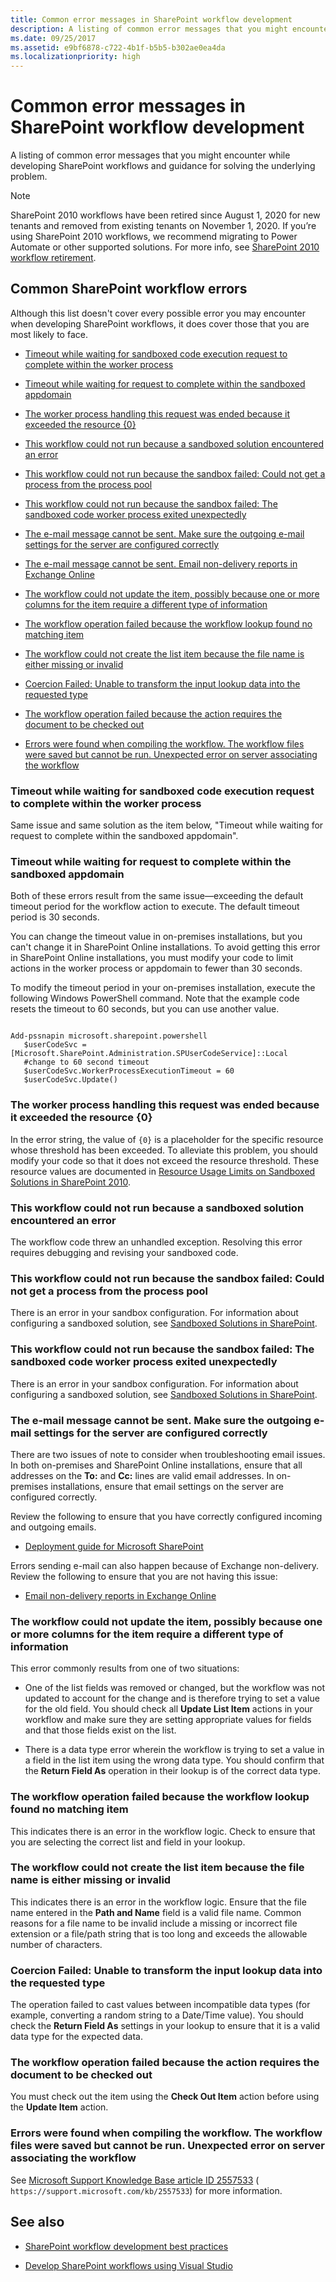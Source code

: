 ```yaml
---
title: Common error messages in SharePoint workflow development
description: A listing of common error messages that you might encounter while developing SharePoint workflows and guidance for solving the underlying problem.
ms.date: 09/25/2017
ms.assetid: e9bf6878-c722-4b1f-b5b5-b302ae0ea4da
ms.localizationpriority: high
---
```



# Common error messages in SharePoint workflow development
A listing of common error messages that you might encounter while developing SharePoint workflows and guidance for solving the underlying problem.

> [!NOTE]
> SharePoint 2010 workflows have been retired since August 1, 2020 for new tenants and removed from existing tenants on November 1, 2020. If you’re using SharePoint 2010 workflows, we recommend migrating to Power Automate or other supported solutions. For more info, see [SharePoint 2010 workflow retirement](https://support.microsoft.com/office/sharepoint-2010-workflow-retirement-1ca3fff8-9985-410a-85aa-8120f626965f).

## Common SharePoint workflow errors

Although this list doesn't cover every possible error you may encounter when developing SharePoint workflows, it does cover those that you are most likely to face.
  

    

-  [Timeout while waiting for sandboxed code execution request to complete within the worker process](#bkmk_error01)
    
  
-  [Timeout while waiting for request to complete within the sandboxed appdomain](#bkmk_error02)
    
  
-  [The worker process handling this request was ended because it exceeded the resource {0}](#bkmk_error03)
    
  
-  [This workflow could not run because a sandboxed solution encountered an error](#bkmk_error04)
    
  
-  [This workflow could not run because the sandbox failed: Could not get a process from the process pool](#bkmk_error05)
    
  
-  [This workflow could not run because the sandbox failed: The sandboxed code worker process exited unexpectedly](#bkmk_error06)
    
  
-  [The e-mail message cannot be sent. Make sure the outgoing e-mail settings for the server are configured correctly](#bkmk_error07)


- [The e-mail message cannot be sent. Email non-delivery reports in Exchange Online](/exchange/mail-flow-best-practices/non-delivery-reports-in-exchange-online/non-delivery-reports-in-exchange-online)
    
  
-  [The workflow could not update the item, possibly because one or more columns for the item require a different type of information](#bkmk_error08)
    
  
-  [The workflow operation failed because the workflow lookup found no matching item](#bkmk_error09)
    
  
-  [The workflow could not create the list item because the file name is either missing or invalid](#bkmk_error10)
    
  
-  [Coercion Failed: Unable to transform the input lookup data into the requested type](#bkmk_error11)
    
  
-  [The workflow operation failed because the action requires the document to be checked out](#bkmk_error12)
    
  
-  [Errors were found when compiling the workflow. The workflow files were saved but cannot be run. Unexpected error on server associating the workflow](#bkmk_error13)
    
  

### Timeout while waiting for sandboxed code execution request to complete within the worker process
<a name="bkmk_error01"> </a>

Same issue and same solution as the item below, "Timeout while waiting for request to complete within the sandboxed appdomain".
  
    
    

### Timeout while waiting for request to complete within the sandboxed appdomain
<a name="bkmk_error02"> </a>

Both of these errors result from the same issue—exceeding the default timeout period for the workflow action to execute. The default timeout period is 30 seconds.
  
    
    
You can change the timeout value in on-premises installations, but you can't change it in SharePoint Online installations. To avoid getting this error in SharePoint Online installations, you must modify your code to limit actions in the worker process or appdomain to fewer than 30 seconds.
  
    
    
To modify the timeout period in your on-premises installation, execute the following Windows PowerShell command. Note that the example code resets the timeout to 60 seconds, but you can use another value.
  
    
    



```

Add-pssnapin microsoft.sharepoint.powershell
   $userCodeSvc = [Microsoft.SharePoint.Administration.SPUserCodeService]::Local
   #change to 60 second timeout
   $userCodeSvc.WorkerProcessExecutionTimeout = 60 
   $userCodeSvc.Update()
```


### The worker process handling this request was ended because it exceeded the resource {0}
<a name="bkmk_error03"> </a>

In the error string, the value of  `{0}` is a placeholder for the specific resource whose threshold has been exceeded. To alleviate this problem, you should modify your code so that it does not exceed the resource threshold. These resource values are documented in [Resource Usage Limits on Sandboxed Solutions in SharePoint 2010](https://msdn.microsoft.com/library/gg615462%28v=office.14%29.aspx).
  
    
    

### This workflow could not run because a sandboxed solution encountered an error
<a name="bkmk_error04"> </a>

The workflow code threw an unhandled exception. Resolving this error requires debugging and revising your sandboxed code.
  
    
    

### This workflow could not run because the sandbox failed: Could not get a process from the process pool
<a name="bkmk_error05"> </a>

There is an error in your sandbox configuration. For information about configuring a sandboxed solution, see  [Sandboxed Solutions in SharePoint](https://msdn.microsoft.com/library/ee536577%28v=office.14%29.aspx).
  
    
    

### This workflow could not run because the sandbox failed: The sandboxed code worker process exited unexpectedly
<a name="bkmk_error06"> </a>

There is an error in your sandbox configuration. For information about configuring a sandboxed solution, see  [Sandboxed Solutions in SharePoint](https://msdn.microsoft.com/library/ee536577%28v=office.14%29.aspx).
  
    
    

### The e-mail message cannot be sent. Make sure the outgoing e-mail settings for the server are configured correctly
<a name="bkmk_error07"> </a>

There are two issues of note to consider when troubleshooting email issues. In both on-premises and SharePoint Online installations, ensure that all addresses on the **To:** and **Cc:** lines are valid email addresses. In on-premises installations, ensure that email settings on the server are configured correctly.
  
    
    
Review the following to ensure that you have correctly configured incoming and outgoing emails.
  
    
    

-  [Deployment guide for Microsoft SharePoint](https://download.microsoft.com/download/1/F/6/1F6D3BE4-1174-4320-A1D1-C0E2681CCCF3/Deployment-guide-for-SharePoint-2013.pdf)



Errors sending e-mail can also happen because of Exchange non-delivery.  Review the following to ensure that you are not having this issue:



- [Email non-delivery reports in Exchange Online](/exchange/mail-flow-best-practices/non-delivery-reports-in-exchange-online/non-delivery-reports-in-exchange-online)    

  
### The workflow could not update the item, possibly because one or more columns for the item require a different type of information
<a name="bkmk_error08"> </a>

This error commonly results from one of two situations:
  
    
    

- One of the list fields was removed or changed, but the workflow was not updated to account for the change and is therefore trying to set a value for the old field. You should check all **Update List Item** actions in your workflow and make sure they are setting appropriate values for fields and that those fields exist on the list.
    
  
- There is a data type error wherein the workflow is trying to set a value in a field in the list item using the wrong data type. You should confirm that the **Return Field As** operation in their lookup is of the correct data type.
    
  

### The workflow operation failed because the workflow lookup found no matching item
<a name="bkmk_error09"> </a>

This indicates there is an error in the workflow logic. Check to ensure that you are selecting the correct list and field in your lookup.
  
    
    

### The workflow could not create the list item because the file name is either missing or invalid
<a name="bkmk_error10"> </a>

This indicates there is an error in the workflow logic. Ensure that the file name entered in the **Path and Name** field is a valid file name. Common reasons for a file name to be invalid include a missing or incorrect file extension or a file/path string that is too long and exceeds the allowable number of characters.
  
    
    

### Coercion Failed: Unable to transform the input lookup data into the requested type
<a name="bkmk_error11"> </a>

The operation failed to cast values between incompatible data types (for example, converting a random string to a Date/Time value). You should check the **Return Field As** settings in your lookup to ensure that it is a valid data type for the expected data.
  
    
    

### The workflow operation failed because the action requires the document to be checked out
<a name="bkmk_error12"> </a>

You must check out the item using the **Check Out Item** action before using the **Update Item** action.
  
    
    

### Errors were found when compiling the workflow. The workflow files were saved but cannot be run. Unexpected error on server associating the workflow
<a name="bkmk_error13"> </a>

See  [Microsoft Support Knowledge Base article ID 2557533](https://support.microsoft.com/kb/2557533) ( `https://support.microsoft.com/kb/2557533`) for more information.
  
    
    

## See also
<a name="bk_addresources"> </a>


-  [SharePoint workflow development best practices](sharepoint-workflow-development-best-practices.md)
    
  
-  [Develop SharePoint workflows using Visual Studio](develop-sharepoint-workflows-using-visual-studio.md)
    
  

  
    
    

